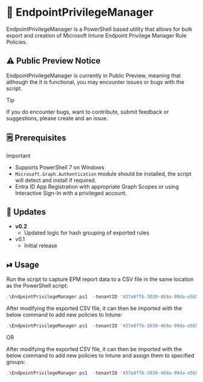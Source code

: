 # 👑 EndpointPrivilegeManager

EndpointPrivilegeManager is a PowerShell based utility that allows for bulk export and creation of Microsoft Intune Endpoint Privilege Manager Rule Policies.

## ⚠ Public Preview Notice

EndpointPrivilegeManager is currently in Public Preview, meaning that although the it is functional, you may encounter issues or bugs with the script.

> [!TIP]
> If you do encounter bugs, want to contribute, submit feedback or suggestions, please create and an issue.

## 🗒 Prerequisites

> [!IMPORTANT]
>
> - Supports PowerShell 7 on Windows
> - `Microsoft.Graph.Authentication` module should be installed, the script will detect and install if required.
> - Entra ID App Registration with appropriate Graph Scopes or using Interactive Sign-In with a privileged account.

## 🔄 Updates

- **v0.2**
  - Updated logic for hash grouping of exported rules
- v0.1
  - Initial release

## ⏯ Usage

Run  the script to capture EPM report data to a CSV file in the same location as the PowerShell script:

```powershell
.\EndpointPrivilegeManager.ps1  -tenantID '437e8ffb-3030-469a-99da-e5b527908099' -report
```

After modifying the exported CSV file, it can then be imported with the below command to add new policies to Intune:

```powershell
.\EndpointPrivilegeManager.ps1  -tenantID '437e8ffb-3030-469a-99da-e5b527908099' -import -importPath ".\EPM-Report-20250321-111725.csv"
```

OR

After modifying the exported CSV file, it can then be imported with the below command to add new policies to Intune and assign them to specified groups:

```powershell
.\EndpointPrivilegeManager.ps1  -tenantID '437e8ffb-3030-469a-99da-e5b527908099' -import -importPath ".\EPM-Report-20250321-111725.csv" -assign
```
